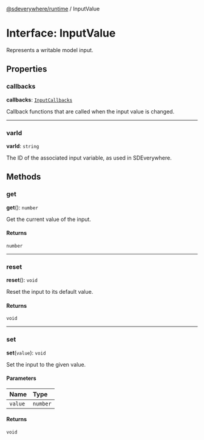 [@sdeverywhere/runtime](../index.md) / InputValue

# Interface: InputValue

Represents a writable model input.

## Properties

### callbacks

 **callbacks**: [`InputCallbacks`](InputCallbacks.md)

Callback functions that are called when the input value is changed.

___

### varId

 **varId**: `string`

The ID of the associated input variable, as used in SDEverywhere.

## Methods

### get

**get**(): `number`

Get the current value of the input.

#### Returns

`number`

___

### reset

**reset**(): `void`

Reset the input to its default value.

#### Returns

`void`

___

### set

**set**(`value`): `void`

Set the input to the given value.

#### Parameters

| Name | Type |
| :------ | :------ |
| `value` | `number` |

#### Returns

`void`
